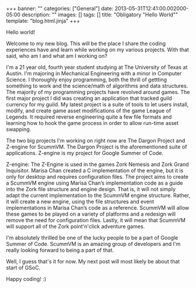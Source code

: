 +++
banner: ""
categories: ["General"]
date: 2013-05-31T12:41:00.002000-05:00
description: ""
images: []
tags: []
title: "Obligatory \"Hello World\""
template: "blog.html.jinja"
+++

Hello world!

Welcome to my new blog. This will be the place I share the coding experiences have and learn while working on my various projects. With that said, who am I and what am I working on?

I'm a 21 year old, fourth year student studying at The University of Texas at Austin. I'm majoring in Mechanical Engineering with a minor in Computer Science. I thoroughly enjoy programming, both the thrill of gettting something to work and the science/math of algorithms and data structures. The majority of my programming projects have revolved around games. The first major project I did was creating an application that tracked guild currency for my guild. My latest project is a suite of tools to let users install, modify, and create game asset modifications of the game League of Legends. It required reverse engineering quite a few file formats and learning how to hook the game process in order to allow run-time asset swapping.

The two big projects I'm working on right now are The Dargon Project and Z-engine for ScummVM. The Dargon Project is the aforementioned suite of applications. Z-engine is my project for Google Summer of Code.

Z-engine:
The Z-Engine is used in the games Zork Nemesis and Zork Grand Inquisitor. Marisa Chan created a C implementation of the engine, but it is only for desktop and requires configuration files. The project aims to create a ScummVM engine using Marisa Chan’s implementation code as a guide into the Zork file structure and engine design. That is, it will not simply adapt the current implementation to the ScummVM engine structure. Rather, it will create a new engine, using the file structures and event implementations in Marisa Chan’s code as a reference. ScummVM will allow these games to be played on a variety of platforms and a redesign will remove the need for configuration files. Lastly, it will mean that ScummVM will support all of the Zork point'n'click adventure games.

I'm absolutely thrilled be one of the lucky people to be a part of Google Summer of Code. ScummVM is an amazing group of developers and I'm really looking forward to being a part of that.

Well, I guess that's it for now. My next post will most likely be about that start of GSoC.

Happy coding! :)
